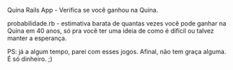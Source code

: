 Quina Rails App - Verifica se você ganhou na Quina.

probabilidade.rb - estimativa barata de quantas vezes você pode ganhar na Quina em 40 anos, só pra você ter uma ideia de como é difícil ou talvez manter a esperança.

PS: já a algum tempo, parei com esses jogos. Afinal, não tem graça alguma. É só dinheiro. ;)
